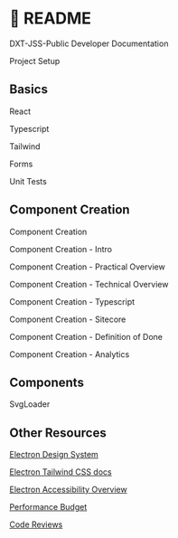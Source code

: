 # 📑 README

DXT-JSS-Public Developer Documentation

Project Setup

## Basics

React

Typescript

Tailwind

Forms

Unit Tests

## Component Creation

Component Creation

Component Creation - Intro

Component Creation - Practical Overview

Component Creation - Technical Overview

Component Creation - Typescript

Component Creation - Sitecore

Component Creation - Definition of Done

Component Creation - Analytics

## Components

SvgLoader

## Other Resources

[Electron Design System](https://electron.duke-energy.com)

[Electron Tailwind CSS docs](http://electron.duke-energy.com/foundation/utilities/utility-first/)

[Electron Accessibility Overview](http://electron.duke-energy.com/foundation/accessibility/)

[Performance Budget](https://confluence.duke-energy.com/display/DEPW/DXT+Performance+Budget)

[Code Reviews](https://confluence.duke-energy.com/display/DEPW/Code+Reviews)

